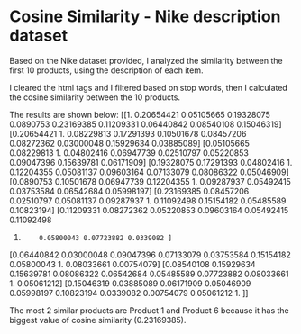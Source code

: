 # Cosine Similarity - Nike description dataset

Based on the Nike dataset provided, I analyzed the similarity between the first 10 products, using the description of each item.

I cleared the html tags and I filtered based on stop words, then I calculated the cosine similarity between the 10 products.

The results are shown below:
[[1.         0.20654421 0.05105665 0.19328075 0.0890753  0.23169385
  0.11209331 0.06440842 0.08540108 0.15046319]
 [0.20654421 1.         0.08229813 0.17291393 0.10501678 0.08457206
  0.08272362 0.03000048 0.15929634 0.03885089]
 [0.05105665 0.08229813 1.         0.04802416 0.06947739 0.02510797
  0.05220853 0.09047396 0.15639781 0.06171909]
 [0.19328075 0.17291393 0.04802416 1.         0.12204355 0.05081137
  0.09603164 0.07133079 0.08086322 0.05046909]
 [0.0890753  0.10501678 0.06947739 0.12204355 1.         0.09287937
  0.05492415 0.03753584 0.06542684 0.05998197]
 [0.23169385 0.08457206 0.02510797 0.05081137 0.09287937 1.
  0.11092498 0.15154182 0.05485589 0.10823194]
 [0.11209331 0.08272362 0.05220853 0.09603164 0.05492415 0.11092498
  1.         0.05800043 0.07723882 0.0339082 ]
 [0.06440842 0.03000048 0.09047396 0.07133079 0.03753584 0.15154182
  0.05800043 1.         0.08033661 0.00754079]
 [0.08540108 0.15929634 0.15639781 0.08086322 0.06542684 0.05485589
  0.07723882 0.08033661 1.         0.05061212]
 [0.15046319 0.03885089 0.06171909 0.05046909 0.05998197 0.10823194
  0.0339082  0.00754079 0.05061212 1.        ]]

The most 2 similar products are Product 1 and Product 6 because it has the biggest value of cosine similarity (0.23169385).